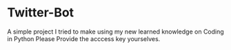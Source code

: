 # Twitter-Bot
A simple project I tried to make using my new learned knowledge on Coding in Python
Please Provide the acccess key yourselves.
